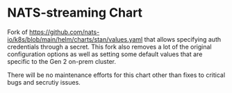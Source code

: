 # NATS-streaming Chart

Fork of https://github.com/nats-io/k8s/blob/main/helm/charts/stan/values.yaml that allows specifying auth credentials through a secret.
This fork also removes a lot of the original configuration options as well as setting some default values that are specific to the Gen 2 on-prem cluster.

There will be no maintenance efforts for this chart other than fixes to critical bugs and secrutiy issues.